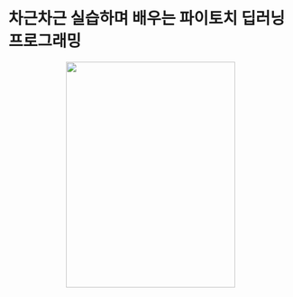 <h1>차근차근 실습하며 배우는 파이토치 딥러닝 프로그래밍</h1>

<p align="center">
  <img src="https://github.com/jpotw/pytorch-dl-programming/assets/105954991/c828aa3b-880a-4ee3-9935-2a1daed94219" width="300" height="400"/>
</p>
